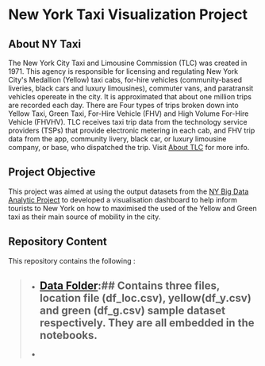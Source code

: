 # New York Taxi Visualization Project
## About NY Taxi
The New York City Taxi and Limousine Commission (TLC) was created in 1971. This agency is responsible for licensing and regulating New York City's Medallion (Yellow) taxi cabs, for-hire vehicles (community-based liveries, black cars and luxury limousines), commuter vans, and paratransit vehicles opereate in the city. It is approximated that about one million trips are recorded each day. There are Four types of trips broken down into Yellow Taxi, Green Taxi, For-Hire Vehicle (FHV) and High Volume For-Hire Vehicle (FHVHV). TLC receives taxi trip data from the technology service providers (TSPs) that provide electronic metering in each cab, and FHV trip data from the app, community livery, black car, or luxury limousine company, or base, who dispatched the trip. Visit [About TLC](https://www1.nyc.gov/site/tlc/about/about-tlc.page) for more info. 
## Project Objective
This project was aimed at using the output datasets from the [NY Big Data Analytic Project](https://github.com/MSBGDA/INFO-H-600-Project-Group-AH.git) to developed a visualisation dashboard to help inform tourists to New York on how to maximised the used of the Yellow and Green taxi as their main source of mobility in the city. 
## Repository Content
This repository contains the following :
> - ## [Data Folder](https://github.com/ivombi/NY-Taxi/tree/main/data):## Contains three files, location file (df_loc.csv), yellow(df_y.csv) and green (df_g.csv) sample dataset respectively. They are all embedded in the notebooks.
> - 
